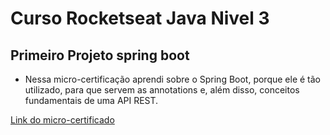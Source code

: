 # Curso Rocketseat Java Nivel 3

## Primeiro Projeto spring boot

- Nessa micro-certificação aprendi sobre o Spring Boot, porque ele é tão utilizado, para que servem as annotations e, além disso, conceitos fundamentais de uma API REST.

[Link do micro-certificado](https://app.rocketseat.com.br/certificates/f9bd4d54-4b08-4a3c-b21a-96b5bd0706f9)
